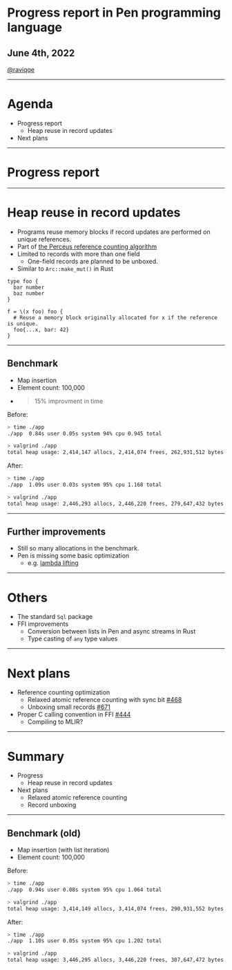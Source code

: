 # Progress report in Pen programming language

## June 4th, 2022

[@raviqqe](https://github.com/raviqqe)

---

# Agenda

- Progress report
  - Heap reuse in record updates
- Next plans

---

# Progress report

---

# Heap reuse in record updates

- Programs reuse memory blocks if record updates are performed on unique references.
- Part of [the Perceus reference counting algorithm](https://www.microsoft.com/en-us/research/publication/perceus-garbage-free-reference-counting-with-reuse/)
- Limited to records with more than one field
  - One-field records are planned to be unboxed.
- Similar to `Arc::make_mut()` in Rust

```pen
type foo {
  bar number
  baz number
}

f = \(x foo) foo {
  # Reuse a memory block originally allocated for x if the reference is unique.
  foo{...x, bar: 42}
}
```

---

## Benchmark

- Map insertion
- Element count: 100,000
- > 15% improvment in time

Before:

```sh
> time ./app
./app  0.84s user 0.05s system 94% cpu 0.945 total

> valgrind ./app
total heap usage: 2,414,147 allocs, 2,414,074 frees, 262,931,512 bytes allocated
```

After:

```sh
> time ./app
./app  1.09s user 0.03s system 95% cpu 1.168 total

> valgrind ./app
total heap usage: 2,446,293 allocs, 2,446,220 frees, 279,647,432 bytes allocated
```

---

## Further improvements

- Still so many allocations in the benchmark.
- Pen is missing some basic optimization
  - e.g. [lambda lifting](https://en.wikipedia.org/wiki/Lambda_lifting)

---

# Others

- The standard `Sql` package
- FFI improvements
  - Conversion between lists in Pen and async streams in Rust
  - Type casting of `any` type values

---

# Next plans

- Reference counting optimization
  - Relaxed atomic reference counting with sync bit [#468](https://github.com/pen-lang/pen/issues/468)
  - Unboxing small records [#671](https://github.com/pen-lang/pen/issues/671)
- Proper C calling convention in FFI [#444](https://github.com/pen-lang/pen/issues/444)
  - Compiling to MLIR?

---

# Summary

- Progress
  - Heap reuse in record updates
- Next plans
  - Relaxed atomic reference counting
  - Record unboxing

---

## Benchmark (old)

- Map insertion (with list iteration)
- Element count: 100,000

Before:

```sh
> time ./app
./app  0.94s user 0.08s system 95% cpu 1.064 total

> valgrind ./app
total heap usage: 3,414,149 allocs, 3,414,074 frees, 290,931,552 bytes allocated
```

After:

```sh
> time ./app
./app  1.10s user 0.05s system 95% cpu 1.202 total

> valgrind ./app
total heap usage: 3,446,295 allocs, 3,446,220 frees, 307,647,472 bytes allocated
```
